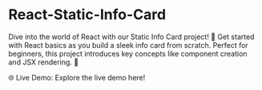 # React-Static-Info-Card

Dive into the world of React with our Static Info Card project! 🚀
Get started with React basics as you build a sleek info card from scratch.
Perfect for beginners, this project introduces key concepts like component creation and JSX rendering. 🎨


🌐 Live Demo: Explore the live demo here!

